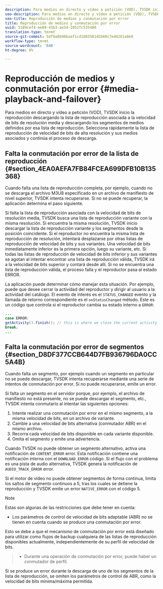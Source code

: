 ```yaml
---
description: Para medios en directo y vídeo a petición (VOD), TVSDK inicio la reproducción descargando la lista de reproducción asociada a la velocidad de bits de resolución media y descargando los segmentos de medios definidos por esa lista de reproducción. Selecciona rápidamente la lista de reproducción de velocidad de bits de alta resolución y sus medios asociados y continúa el proceso de descarga.
seo-description: Para medios en directo y vídeo a petición (VOD), TVSDK inicio la reproducción descargando la lista de reproducción asociada a la velocidad de bits de resolución media y descargando los segmentos de medios definidos por esa lista de reproducción. Selecciona rápidamente la lista de reproducción de velocidad de bits de alta resolución y sus medios asociados y continúa el proceso de descarga.
seo-title: Reproducción de medios y conmutación por error
title: Reproducción de medios y conmutación por error
uuid: 5189cef4-ee09-43b3-ae3d-1052fc535480
translation-type: tm+mt
source-git-commit: 5df9a8b98baaf1cd1803581d2b60c7ed4261a0e8
workflow-type: tm+mt
source-wordcount: '648'
ht-degree: 0%

---
```



# Reproducción de medios y conmutación por error {#media-playback-and-failover}

Para medios en directo y vídeo a petición (VOD), TVSDK inicio la reproducción descargando la lista de reproducción asociada a la velocidad de bits de resolución media y descargando los segmentos de medios definidos por esa lista de reproducción. Selecciona rápidamente la lista de reproducción de velocidad de bits de alta resolución y sus medios asociados y continúa el proceso de descarga.

## Falta la conmutación por error de la lista de reproducción {#section_4EA0AEFA7FB84FCEA699DFB10B135368}

Cuando falta una lista de reproducción completa, por ejemplo, cuando no se descarga el archivo M3U8 especificado en un archivo de manifiesto de nivel superior, TVSDK intenta recuperarse. Si no se puede recuperar, la aplicación determina el paso siguiente.

Si falta la lista de reproducción asociada con la velocidad de bits de resolución media, TVSDK busca una lista de reproducción variante con la misma resolución. Si encuentra la misma resolución, TVSDK inicio descargar la lista de reproducción variante y los segmentos desde la posición coincidente. Si el reproductor no encuentra la misma lista de reproducción de resolución, intentará desplazarse por otras listas de reproducción de velocidad de bits y sus variantes. Una velocidad de bits inmediatamente inferior es la primera opción, luego su variante, etc. Si todas las listas de reproducción de velocidad de bits inferior y sus variantes se agotan al intentar encontrar una lista de reproducción válida, TVSDK irá a la velocidad de bits superior y contará desde allí. Si no se encuentra una lista de reproducción válida, el proceso falla y el reproductor pasa al estado ERROR.

La aplicación puede determinar cómo manejar esta situación. Por ejemplo, puede que desee cerrar la actividad del reproductor y dirigir al usuario a la actividad del catálogo. El evento de interés es el `STATUS_CHANGED` evento y la llamada de retorno correspondiente es el `onStatusChanged` método. Este es un código que controla si el reproductor cambia su estado interno a `ERROR`:

```java
... 
case ERROR: 
getActivity().finish(); // this is where we close the current activity (the Player activity) 
break; 
...
```

## Falta la conmutación por error de segmentos {#section_D8DF377CCB644D7FB936796DA0CC5A4B}

Cuando falta un segmento, por ejemplo cuando un segmento en particular no se puede descargar, TVSDK intenta recuperarse mediante una serie de intentos de conmutación por error. Si no puede recuperarse, emite un error.

Si falta un segmento en el servidor porque, por ejemplo, el archivo de manifiesto no está presente, no se puede descargar el segmento, etc., TVSDK intenta conmutarlo al intentar las siguientes opciones:

1. Intente realizar una conmutación por error en el mismo segmento, a la misma velocidad de bits, en un archivo de variante.
1. Cambie a una velocidad de bits alternativa (conmutador ABR) en el mismo archivo.
1. Recorra cada velocidad de bits disponible en cada variante disponible.
1. Omita el segmento y emite una advertencia.

Cuando TVSDK no puede obtener un segmento alternativo, activa una notificación de `CONTENT_ERROR` error. Esta notificación contiene una notificación interna con el `DOWNLOAD_ERROR` código. Si el flujo con el problema es una pista de audio alternativa, TVSDK genera la notificación de `AUDIO_TRACK_ERROR` error.

Si el motor de vídeo no puede obtener segmentos de forma continua, limita los saltos de segmento continuos a 5, tras los cuales se detiene la reproducción y TVSDK emite un error `NATIVE_ERROR` con el código 5.

>[!NOTE]
>
>Estas son algunas de las restricciones que debe tener en cuenta:
>
>* Los parámetros de control de velocidad de bits adaptable (ABR) no se tienen en cuenta cuando se produce una conmutación por error.
>
>  
Esto se debe a que el mecanismo de conmutación por error está diseñado para utilizar como flujos de backup cualquiera de las listas de reproducción disponibles actualmente, independientemente de su perfil de velocidad de bits.
>* Durante una operación de conmutación por error, puede haber un conmutador de perfil.
>
>  
Si se produce un error durante la descarga de uno de los segmentos de la lista de reproducción, se omiten los parámetros de control de ABR, como la velocidad de bits mínima/máxima permitida.


